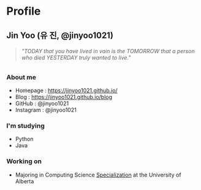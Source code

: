 # Profile
## Jin Yoo (유 진, @jinyoo1021)

> ###### *"TODAY that you have lived in vain is the TOMORROW that a person who died YESTERDAY truly wanted to live."*

### About me
- Homepage : https://jinyoo1021.github.io/
- Blog : https://jinyoo1021.github.io/blog
- GitHub : @jinyoo1021
- Instagram : @jinyoo1021

### I'm studying
- Python
- Java

### Working on
- Majoring in Computing Science [Specialization](https://www.ualberta.ca/computing-science/undergraduate-studies/programs-and-admissions/specialization.html) at the University of Alberta
